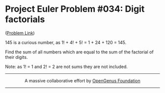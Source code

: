 # Project Euler Problem #034: Digit factorials  

([Problem Link](https://projecteuler.net/problem=34))  

145 is a curious number, as 1! + 4! + 5! = 1 + 24 + 120 = 145.

Find the sum of all numbers which are equal to the sum of the factorial of their digits.

Note: as 1! = 1 and 2! = 2 are not sums they are not included.  

---

<p align="center">
	A massive collaborative effort by <a href="https://github.com/OpenGenus/cosmos">OpenGenus Foundation</a> 
</p>

---

